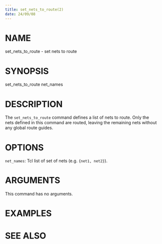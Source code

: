 ```yaml
---
title: set_nets_to_route(2)
date: 24/09/08
---
```


# NAME

set_nets_to_route - set nets to route

# SYNOPSIS

set_nets_to_route 
    net_names 


# DESCRIPTION

The `set_nets_to_route` command defines a list of nets to route. Only the nets
defined in this command are routed, leaving the remaining nets without any
global route guides.

# OPTIONS

`net_names`:  Tcl list of set of nets (e.g. `{net1, net2}`).

# ARGUMENTS

This command has no arguments.

# EXAMPLES

# SEE ALSO
